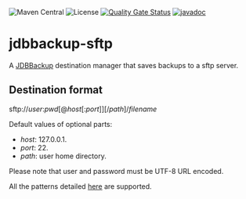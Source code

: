 ![Maven Central](https://img.shields.io/maven-central/v/com.fathzer/jdbbackup-core)
![License](https://img.shields.io/badge/license-Apache%202.0-brightgreen.svg)
[![Quality Gate Status](https://sonarcloud.io/api/project_badges/measure?project=jdbbackup_jdbbackup-core&metric=alert_status)](https://sonarcloud.io/summary/new_code?id=jdbbackup_jdbbackup-core)
[![javadoc](https://javadoc.io/badge2/com.fathzer/jdbbackup-core/javadoc.svg)](https://javadoc.io/doc/com.fathzer/jdbbackup-core)

# jdbbackup-sftp
A [JDBBackup](https://github.com/jdbbackup/jdbbackup-core) destination manager that saves backups to a sftp server.

## Destination format
sftp://*user*:*pwd*\[@*host*\[:*port*\]\]\[/*path*\]/*filename*

Default values of optional parts:
- *host*: 127.0.0.1.  
- *port*: 22.
- *path*: user home directory.

Please note that user and password must be UTF-8 URL encoded.

All the patterns detailed [here](https://github.com/jdbbackup/jdbbackup-core) are supported.
